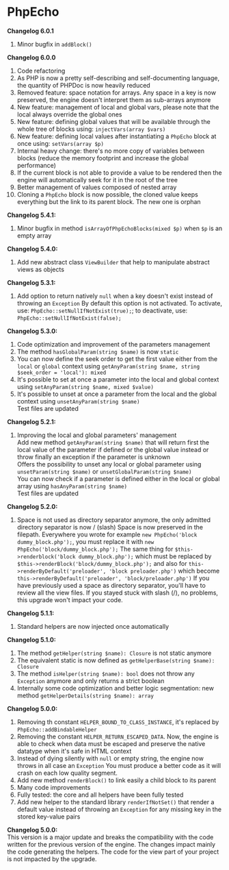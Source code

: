 # **PhpEcho**

**Changelog 6.0.1**<br>
1. Minor bugfix in `addBlock()`

**Changelog 6.0.0**<br>
1. Code refactoring
2. As PHP is now a pretty self-describing and self-documenting language, the quantity of PHPDoc is now heavily reduced
3. Removed feature: space notation for arrays. Any space in a key is now preserved, the engine doesn't interpret them as sub-arrays anymore  
5. New feature: management of local and global vars, please note that the local always override the global ones
3. New feature: defining global values that will be available through the whole tree of blocks using: `injectVars(array $vars)`
4. New feature: defining local values after instantiating a `PhpEcho` block at once using: `setVars(array $p)`
6. Internal heavy change: there's no more copy of variables between blocks (reduce the memory footprint and increase the global performance)
7. If the current block is not able to provide a value to be rendered then the engine will automatically seek for it in the root of the tree 
8. Better management of values composed of nested array
9. Cloning a `PhpEcho` block is now possible, the cloned value keeps everything but the link to its parent block. The new one is orphan

**Changelog 5.4.1:**<br>
1. Minor bugfix in method `isArrayOfPhpEchoBlocks(mixed $p)` when `$p` is an empty array

**Changelog 5.4.0:**<br>
1. Add new abstract class `ViewBuilder` that help to manipulate abstract views as objects

**Changelog 5.3.1:**<br>
1. Add option to return natively `null` when a key doesn't exist instead of throwing an `Exception`
   By default this option is not activated. To activate, use: `PhpEcho::setNullIfNotExist(true);`; to deactivate,
   use: `PhpEcho::setNullIfNotExist(false);`

**Changelog 5.3.0:**<br>
1. Code optimization and improvement of the parameters management
2. The method `hasGlobalParam(string $name)` is now `static`
3. You can now define the seek order to get the first value either
   from the `local` or `global` context using `getAnyParam(string $name, string $seek_order = 'local'): mixed`
4. It's possible to set at once a parameter into the local and global context using `setAnyParam(string $name, mixed $value)`
4. It's possible to unset at once a parameter from the local and the global context using `unsetAnyParam(string $name)`<br>
   Test files are updated

**Changelog 5.2.1:**<br>
1. Improving the local and global parameters' management<br>
   Add new method `getAnyParam(string $name)` that will return first the local value of the parameter if defined
   or the global value instead or throw finally an exception if the parameter is unknown<br>
   Offers the possibility to unset any local or global parameter using `unsetParam(string $name)` or `unsetGlobalParam(string $name)`<br>
   You can now check if a parameter is defined either in the local or global array using `hasAnyParam(string $name)`<br>
   Test files are updated

**Changelog 5.2.0:**<br>
1. Space is not used as directory separator anymore, the only admitted directory separator is now / (slash)
   Space is now preserved in the filepath.
   Everywhere you wrote for example `new PhpEcho('block dummy_block.php');`, you must replace it with `new PhpEcho('block/dummy_block.php');`
   The same thing for `$this->renderblock('block dummy_block.php');` which must be replaced by `$this->renderBlock('block/dummy_block.php');`
   and also for `this->renderByDefault('preloader', 'block preloader.php')` which become `this->renderByDefault('preloader', 'block/preloader.php')`
   If you have previously used a space as directory separator, you'll have to review all the view files.
   If you stayed stuck with slash (/), no problems, this upgrade won't impact your code.

**Changelog 5.1.1:**<br>
1. Standard helpers are now injected once automatically

**Changelog 5.1.0:**<br>
1. The method `getHelper(string $name): Closure` is not static anymore
2. The equivalent static is now defined as `getHelperBase(string $name): Closure`
3. The method `isHelper(string $name): bool` does not throw any `Exception` anymore and only returns a strict boolean
4. Internally some code optimization and better logic segmentation: new method `getHelperDetails(string $name): array`

**Changelog 5.0.0:**<br>
1. Removing th constant `HELPER_BOUND_TO_CLASS_INSTANCE`, it's replaced by `PhpEcho::addBindableHelper`
2. Removing the constant `HELPER_RETURN_ESCAPED_DATA`. Now, the engine is able to check when data must
   be escaped and preserve the native datatype when it's safe in HTML context
2. Instead of dying silently with `null` or empty string, the engine now throws in all case an `Exception`
   You must produce a better code as it will crash on each low quality segment.
3. Add new method `renderBlock()` to link easily a child block to its parent
4. Many code improvements
5. Fully tested: the core and all helpers have been fully tested
6. Add new helper to the standard library `renderIfNotSet()` that render a default value instead
   of throwing an `Exception` for any missing key in the stored key-value pairs

**Changelog 5.0.0:**<br>
This version is a major update and breaks the compatibility with the code
written for the previous version of the engine. The changes impact mainly the code
generating the helpers. The code for the view part of your project is not impacted by the upgrade.